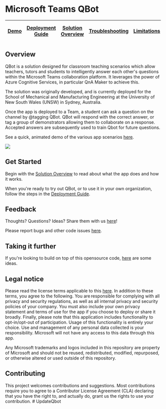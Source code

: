 # Microsoft Teams QBot

| [Demo](Documentation/demo.md) | [Deployment Guide](Documentation/armtemplate-deployment-guide.md) | [Solution Overview](Documentation/solution-overview.md) | [Troubleshooting](Documentation/Troubleshooting.md) | [Limitations](Documentation/Known-limitations.md) | [Taking it further](Documentation/Taking-it-further.md) | 
| --- | --- | --- | --- | --- | --- |


## Overview
QBot is a solution designed for classroom teaching scenarios which allow teachers, tutors and students to intelligently answer each other's questions within the Microsoft Teams collaboration platform. It leverages the power of Azure Cognitive Services, in particular QnA Maker to achieve this.

The solution was originally developed, and is currently deployed for the School of Mechanical and Manufacturing Engineering at the University of New South Wales (UNSW) in Sydney, Australia.

Once the app is deployed to a Team, a student can ask a question on the channel by @tagging QBot. QBot will respond with the correct answer, or tag a group of demonstrators allowing them to collaborate on a response. Accepted answers are subsequently used to train Qbot for future questions.

See a quick, animated demo of the various app scenarios [here](Documentation/demo.md).

![](Documentation/images/QuestionDemo.gif)

## Get Started
Begin with the [Solution Overview](Documentation/solution-overview.md) to read about what the app does and how it works.

When you're ready to try out QBot, or to use it in your own organization, follow the steps in the [Deployment Guide](Documentation/armtemplate-deployment-guide.md).

## Feedback
Thoughts? Questions? Ideas? Share them with us [here](https://github.com/unsw-edu-au/QBot/issues/new)!

Please report bugs and other code issues [here](https://github.com/unsw-edu-au/QBot/issues/new).

## Taking it further
If you're looking to build on top of this opensource code, [here](Documentation/Taking-it-further.md) are some ideas.

## Legal notice
Please read the license terms applicable to this [here](https://github.com/unsw-edu-au/QBot/blob/master/LICENSE). In addition to these terms, you agree to the following. You are responsible for complying with all privacy and security regulations, as well as all internal privacy and security policies of your company. You must also include your own privacy statement and terms of use for the app if you choose to deploy or share it broadly. Finally, please note that this application includes functionality to opt-in/opt-out of participation. Usage of this functionality is entirely your choice. Use and management of any personal data collected is your responsibility. Microsoft will not have any access to this data through this app.

Any Microsoft trademarks and logos included in this repository are property of Microsoft and should not be reused, redistributed, modified, repurposed, or otherwise altered or used outside of this repository.

## Contributing
This project welcomes contributions and suggestions. Most contributions require you to agree to a Contributor License Agreement (CLA) declaring that you have the right to, and actually do, grant us the rights to use your contribution. 
#   U p d a t e Q b o t  
 